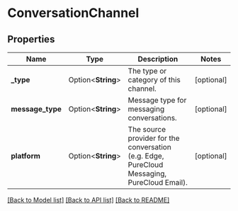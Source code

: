# ConversationChannel

## Properties

Name | Type | Description | Notes
------------ | ------------- | ------------- | -------------
**_type** | Option<**String**> | The type or category of this channel. | [optional]
**message_type** | Option<**String**> | Message type for messaging conversations. | [optional]
**platform** | Option<**String**> | The source provider for the conversation (e.g. Edge, PureCloud Messaging, PureCloud Email). | [optional]

[[Back to Model list]](../README.md#documentation-for-models) [[Back to API list]](../README.md#documentation-for-api-endpoints) [[Back to README]](../README.md)


